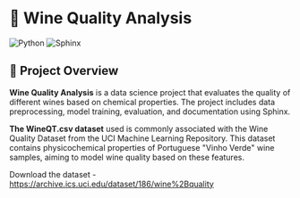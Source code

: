 # 🍷 Wine Quality Analysis

![Python](https://img.shields.io/badge/python-3.7%2B-blue)
![Sphinx](https://img.shields.io/badge/Sphinx-Documentation-orange)

## 📌 Project Overview

**Wine Quality Analysis** is a data science project that evaluates the quality of different wines based on chemical properties. The project includes data preprocessing, model training, evaluation, and documentation using Sphinx.

​**The WineQT.csv dataset** used is commonly associated with the Wine Quality Dataset from the UCI Machine Learning Repository. This dataset contains physicochemical properties of Portuguese "Vinho Verde" wine samples, aiming to model wine quality based on these features.

Download the dataset - https://archive.ics.uci.edu/dataset/186/wine%2Bquality
